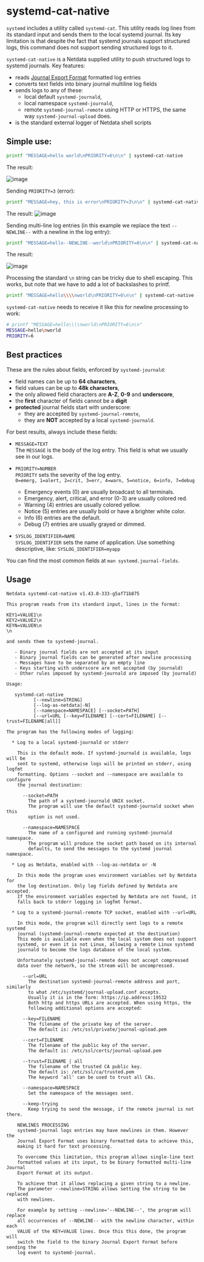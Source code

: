 # systemd-cat-native

`systemd` includes a utility called `systemd-cat`. This utility reads log lines from its standard input and sends them
to the local systemd journal. Its key limitation is that despite the fact that systemd journals support structured logs,
this command does not support sending structured logs to it.

`systemd-cat-native` is a Netdata supplied utility to push structured logs to systemd journals. Key features:

- reads [Journal Export Format](https://systemd.io/JOURNAL_EXPORT_FORMATS/) formatted log entries
- converts text fields into binary journal multiline log fields
- sends logs to any of these:
  - local default `systemd-journald`,
  - local namespace `systemd-journald`,
  - remote `systemd-journal-remote` using HTTP or HTTPS, the same way `systemd-journal-upload` does.
- is the standard external logger of Netdata shell scripts

## Simple use:

```bash
printf "MESSAGE=hello world\nPRIORITY=6\n\n" | systemd-cat-native
```

The result:

![image](https://github.com/netdata/netdata/assets/2662304/689d5e03-97ee-40a8-a690-82b7710cef7c)


Sending `PRIORITY=3` (error):

```bash
printf "MESSAGE=hey, this is error\nPRIORITY=3\n\n" | systemd-cat-native
```

The result:
![image](https://github.com/netdata/netdata/assets/2662304/faf3eaa5-ac56-415b-9de8-16e6ceed9280)

Sending multi-line log entries (in this example we replace the text `--NEWLINE--` with a newline in the log entry):

```bash
printf "MESSAGE=hello--NEWLINE--world\nPRIORITY=6\n\n" | systemd-cat-native --newline='--NEWLINE--'
```

The result:

![image](https://github.com/netdata/netdata/assets/2662304/d6037b4a-87da-4693-ae67-e07df0decdd9)


Processing the standard `\n` string can be tricky due to shell escaping. This works, but note that
we have to add a lot of backslashes to printf.

```bash
printf "MESSAGE=hello\\\\nworld\nPRIORITY=6\n\n" | systemd-cat-native --newline='\n'
```

`systemd-cat-native` needs to receive it like this for newline processing to work:

```bash
# printf "MESSAGE=hello\\\\nworld\nPRIORITY=6\n\n"
MESSAGE=hello\nworld
PRIORITY=6

```

## Best practices

These are the rules about fields, enforced by `systemd-journald`:

- field names can be up to **64 characters**,
- field values can be up to **48k characters**,
- the only allowed field characters are **A-Z**, **0-9** and **underscore**,
- the **first** character of fields cannot be a **digit**
- **protected** journal fields start with underscore:
  * they are accepted by `systemd-journal-remote`,
  * they are **NOT** accepted by a local `systemd-journald`.

For best results, always include these fields:

- `MESSAGE=TEXT`<br/>
  The `MESSAGE` is the body of the log entry.
  This field is what we usually see in our logs.

- `PRIORITY=NUMBER`<br/>
  `PRIORITY` sets the severity of the log entry.<br/>
  `0=emerg, 1=alert, 2=crit, 3=err, 4=warn, 5=notice, 6=info, 7=debug`
  - Emergency events (0) are usually broadcast to all terminals.
  - Emergency, alert, critical, and error (0-3) are usually colored red.
  - Warning (4) entries are usually colored yellow.
  - Notice (5) entries are usually bold or have a brighter white color.
  - Info (6) entries are the default.
  - Debug (7) entries are usually grayed or dimmed.

- `SYSLOG_IDENTIFIER=NAME`<br/>
  `SYSLOG_IDENTIFIER` sets the name of application.
  Use something descriptive, like: `SYSLOG_IDENTIFIER=myapp`

You can find the most common fields at `man systemd.journal-fields`.


## Usage

```
Netdata systemd-cat-native v1.43.0-333-g5af71b875

This program reads from its standard input, lines in the format:

KEY1=VALUE1\n
KEY2=VALUE2\n
KEYN=VALUEN\n
\n

and sends them to systemd-journal.

   - Binary journal fields are not accepted at its input
   - Binary journal fields can be generated after newline processing
   - Messages have to be separated by an empty line
   - Keys starting with underscore are not accepted (by journald)
   - Other rules imposed by systemd-journald are imposed (by journald)

Usage:

   systemd-cat-native
          [--newline=STRING]
          [--log-as-netdata|-N]
          [--namespace=NAMESPACE] [--socket=PATH]
          [--url=URL [--key=FILENAME] [--cert=FILENAME] [--trust=FILENAME|all]]

The program has the following modes of logging:

  * Log to a local systemd-journald or stderr

    This is the default mode. If systemd-journald is available, logs will be
    sent to systemd, otherwise logs will be printed on stderr, using logfmt
    formatting. Options --socket and --namespace are available to configure
    the journal destination:

      --socket=PATH
        The path of a systemd-journald UNIX socket.
        The program will use the default systemd-journald socket when this
        option is not used.

      --namespace=NAMESPACE
        The name of a configured and running systemd-journald namespace.
        The program will produce the socket path based on its internal
        defaults, to send the messages to the systemd journal namespace.

  * Log as Netdata, enabled with --log-as-netdata or -N

    In this mode the program uses environment variables set by Netdata for
    the log destination. Only log fields defined by Netdata are accepted.
    If the environment variables expected by Netdata are not found, it
    falls back to stderr logging in logfmt format.

  * Log to a systemd-journal-remote TCP socket, enabled with --url=URL

    In this mode, the program will directly sent logs to a remote systemd
    journal (systemd-journal-remote expected at the destination)
    This mode is available even when the local system does not support
    systemd, or even it is not Linux, allowing a remote Linux systemd
    journald to become the logs database of the local system.

    Unfortunately systemd-journal-remote does not accept compressed
    data over the network, so the stream will be uncompressed.

      --url=URL
        The destination systemd-journal-remote address and port, similarly
        to what /etc/systemd/journal-upload.conf accepts.
        Usually it is in the form: https://ip.address:19532
        Both http and https URLs are accepted. When using https, the
        following additional options are accepted:

      --key=FILENAME
        The filename of the private key of the server.
        The default is: /etc/ssl/private/journal-upload.pem

      --cert=FILENAME
        The filename of the public key of the server.
        The default is: /etc/ssl/certs/journal-upload.pem

      --trust=FILENAME | all
        The filename of the trusted CA public key.
        The default is: /etc/ssl/ca/trusted.pem
        The keyword 'all' can be used to trust all CAs.

      --namespace=NAMESPACE
        Set the namespace of the messages sent.

      --keep-trying
        Keep trying to send the message, if the remote journal is not there.

    NEWLINES PROCESSING
    systemd-journal logs entries may have newlines in them. However the
    Journal Export Format uses binary formatted data to achieve this,
    making it hard for text processing.

    To overcome this limitation, this program allows single-line text
    formatted values at its input, to be binary formatted multi-line Journal
    Export Format at its output.

    To achieve that it allows replacing a given string to a newline.
    The parameter --newline=STRING allows setting the string to be replaced
    with newlines.

    For example by setting --newline='--NEWLINE--', the program will replace
    all occurrences of --NEWLINE-- with the newline character, within each
    VALUE of the KEY=VALUE lines. Once this this done, the program will
    switch the field to the binary Journal Export Format before sending the
    log event to systemd-journal.

```